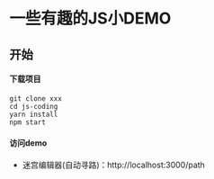 # 一些有趣的JS小DEMO

## 开始
#### 下载项目
```
git clone xxx
cd js-coding
yarn install
npm start
```

#### 访问demo
- 迷宫编辑器(自动寻路)：http://localhost:3000/path





